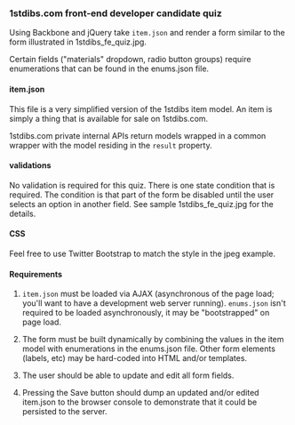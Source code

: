 ### 1stdibs.com front-end developer candidate quiz ###

Using Backbone and jQuery take `item.json` and render a form similar to the form illustrated in 1stdibs_fe_quiz.jpg.

Certain fields ("materials" dropdown, radio button groups) require enumerations that can be found in the enums.json file.

#### item.json ####

This file is a very simplified version of the 1stdibs item model. An item is simply a thing that is available for sale on 1stdibs.com. 

1stdibs.com private internal APIs return models wrapped in a common wrapper with the model residing in the `result` property.

#### validations ####

No validation is required for this quiz. There is one state condition that is required. The condition is that part of the form be disabled until the user selects an option in another field. See sample 1stdibs_fe_quiz.jpg for the details.

#### CSS ####

Feel free to use Twitter Bootstrap to match the style in the jpeg example.

#### Requirements ####

1. `item.json` must be loaded via AJAX (asynchronous of the page load; you'll want to have a development web server running). `enums.json` isn't required to be loaded asynchronously, it may be "bootstrapped" on page load.

1. The form must be built dynamically by combining the values in the item model with enumerations in the enums.json file. Other form elements (labels, etc) may be hard-coded into HTML and/or templates.

1. The user should be able to update and edit all form fields.

1. Pressing the Save button should dump an updated and/or edited item.json to the browser console to demonstrate that it could be persisted to the server.
